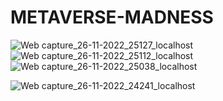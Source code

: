 # METAVERSE-MADNESS
![Web capture_26-11-2022_25127_localhost](https://user-images.githubusercontent.com/92306429/204056397-655562c6-6ec7-40ec-9b69-62a4ff45048c.jpeg)
![Web capture_26-11-2022_25112_localhost](https://user-images.githubusercontent.com/92306429/204056406-dfdb7d11-54c5-43ff-b2c1-e07ebbec0f1e.jpeg)
![Web capture_26-11-2022_25038_localhost](https://user-images.githubusercontent.com/92306429/204056411-e662188a-b198-4f5f-98b5-3891b2b187cd.jpeg)

![Web capture_26-11-2022_24241_localhost](https://user-images.githubusercontent.com/92306429/204056122-8e9cd6a2-42f4-4898-adc7-5806f8347877.jpeg)

